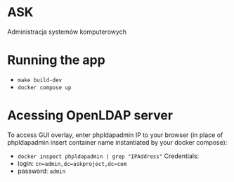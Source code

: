 # ASK
Administracja systemów komputerowych
# Running the app
* `make build-dev`
* `docker compose up`

# Acessing OpenLDAP server
To access GUI overlay, enter phpldapadmin IP to your browser (in place of phpldapadmin insert container name instantiated by your docker compose):
* `docker inspect phpldapadmin | grep "IPAddress"`
Credentials:
* login: `cn=admin,dc=askproject,dc=com`
* password: `admin`